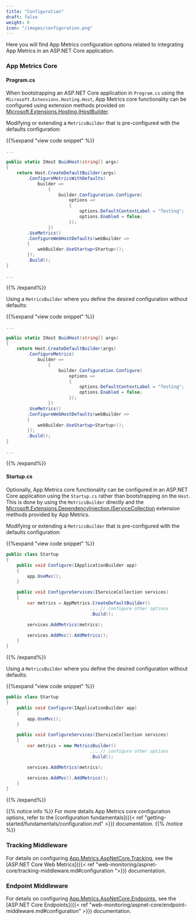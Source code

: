 ```yaml
---
title: "Configuration"
draft: false
weight: 6
icon: "/images/configuration.png"
---
```


Here you will find App Metrics configuration options related to integrating App Metrics in an ASP.NET Core application.

### App Metrics Core

#### Program.cs

When bootstrapping an ASP.NET Core application in `Program.cs` using the `Microsoft.Extensions.Hosting.Host`, App Metrics core functionality can be configured using extension methods provided on [Microsoft.Extensions.Hosting.IHostBuilder](https://docs.microsoft.com/en-us/dotnet/api/microsoft.extensions.hosting.ihostbuilder?view=dotnet-plat-ext-3.1).

<i class="fa fa-hand-o-right"></i> Modifying or extending a `MetricsBuilder` that is pre-configured with the defaults configuration:

{{%expand "view code snippet" %}}
```csharp
...

public static IHost BuidHost(string[] args)
{
    return Host.CreateDefaultBuilder(args)
        .ConfigureMetricsWithDefaults(
            builder =>
                {
                    builder.Configuration.Configure(
                        options =>
                        {
                            options.DefaultContextLabel = "Testing";
                            options.Enabled = false;
                        });
                })
        .UseMetrics()
        .ConfigureWebHostDefaults(webBuilder =>
        {
            webBuilder.UseStartup<Startup>();
        });
        .Build();
}

...
```
{{% /expand%}}

<i class="fa fa-hand-o-right"></i> Using a `MetricsBuilder` where you define the desired configuration without defaults:

{{%expand "view code snippet" %}}
```csharp
...

public static IHost BuidHost(string[] args)
{
    return Host.CreateDefaultBuilder(args)
        .ConfigureMetrics(
            builder =>
                {
                    builder.Configuration.Configure(
                        options =>
                        {
                            options.DefaultContextLabel = "Testing";
                            options.Enabled = false;
                        });
                })
        .UseMetrics()
        .ConfigureWebHostDefaults(webBuilder =>
        {
            webBuilder.UseStartup<Startup>();
        });
        .Build();
}

...
```
{{% /expand%}}

#### Startup.cs

Optionally, App Metrics core functionality can be configured in an ASP.NET Core application using the `Startup.cs` rather than bootstrapping on the `Host`. This is done by using the `MetricsBuilder` directly and the [Microsoft.Extensions.DependencyInjection.IServiceCollection](https://docs.microsoft.com/en-us/dotnet/api/microsoft.extensions.dependencyinjection.iservicecollection?view=aspnetcore-2.0) extension methods provided by App Metrics.

<i class="fa fa-hand-o-right"></i> Modifying or extending a `MetricsBuilder` that is pre-configured with the defaults configuration:

{{%expand "view code snippet" %}}
```csharp
public class Startup
{
    public void Configure(IApplicationBuilder app)
    {
        app.UseMvc();
    }

    public void ConfigureServices(IServiceCollection services)
    {
        var metrics = AppMetrics.CreateDefaultBuilder()
                                ... // configure other options
                                .Build();

        services.AddMetrics(metrics);

        services.AddMvc().AddMetrics();
    }
}
```
{{% /expand%}}

<i class="fa fa-hand-o-right"></i> Using a `MetricsBuilder` where you define the desired configuration without defaults:

{{%expand "view code snippet" %}}
```csharp
public class Startup
{
    public void Configure(IApplicationBuilder app)
    {
        app.UseMvc();
    }

    public void ConfigureServices(IServiceCollection services)
    {
        var metrics = new MetricsBuilder()
                                ... // configure other options
                                .Build();

        services.AddMetrics(metrics);

        services.AddMvc().AddMetrics();
    }
}
```
{{% /expand%}}

{{% notice info %}}
For more details App Metrics core configuration options, refer to the [configuration fundamentals]({{< ref "getting-started/fundamentals/configuration.md" >}}) documentation.
{{% /notice %}}

### Tracking Middleware

For details on configuring [App.Metrics.AspNetCore.Tracking](https://www.nuget.org/packages/App.Metrics.AspNetCore.Tracking/), see the [ASP.NET Core Web Metrics]({{< ref "web-monitoring/aspnet-core/tracking-middleware.md#configuration ">}}) documentation.

### Endpoint Middleware

For details on configuring [App.Metrics.AspNetCore.Endpoints](https://www.nuget.org/packages/App.Metrics.AspNetCore.Endpoints/), see the [ASP.NET Core Endpoints]({{< ref "web-monitoring/aspnet-core/endpoint-middleware.md#configuration" >}}) documentation.